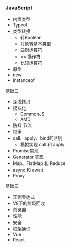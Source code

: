 ### JavaScript



* 内置类型
* Typeof
* 类型转换
  * 转Boolean
  * 对象转基本类型
  * 四则运算符
  * == 操作符
  * 比较运算符
* 原型
* new
* instanceof



基础二

* 深浅拷贝
* 模块化
  * CommonJS
  * AMD
* 防抖 节流
* 继承
* call、apply、bind的区别
  * 模拟实现 call 和 apply
* Promise实现
* Generator 实现
* Map、FlatMap 和 Reduce
* async 和 await
* Proxy



基础三

* 正则表达式
* V8下的垃圾回收
* 浏览器
* 性能
* 安全
* 框架通识
* Vue
* React





